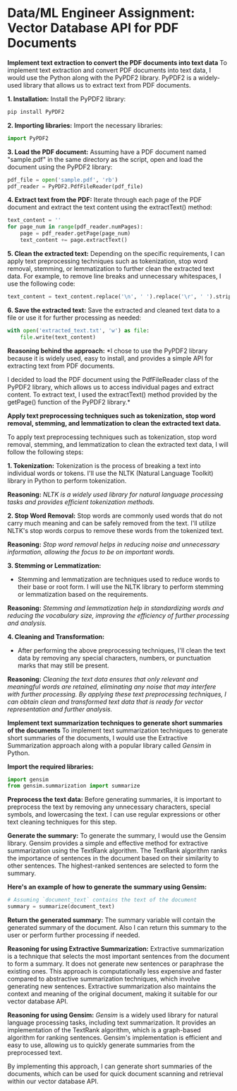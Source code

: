 # Data/ML Engineer Assignment: Vector Database API for PDF Documents
**Implement text extraction to convert the PDF documents into text data**
To implement text extraction and convert PDF documents into text data, I would use the Python along with the PyPDF2 library. PyPDF2 is a widely-used library that allows us to extract text from PDF documents.

**1. Installation:** Install the PyPDF2 library:
```python
pip install PyPDF2
```
**2. Importing libraries:** Import the necessary libraries:
```python
import PyPDF2
```
**3. Load the PDF document:** Assuming have a PDF document named "sample.pdf" in the same directory as the script, open and load the document using the PyPDF2 library:
```python
pdf_file = open('sample.pdf', 'rb')
pdf_reader = PyPDF2.PdfFileReader(pdf_file)
```
**4. Extract text from the PDF:** Iterate through each page of the PDF document and extract the text content using the extractText() method:
```python
text_content = ''
for page_num in range(pdf_reader.numPages):
    page = pdf_reader.getPage(page_num)
    text_content += page.extractText()
```
**5. Clean the extracted text:** Depending on the specific requirements, I can apply text preprocessing techniques such as tokenization, stop word removal, stemming, or lemmatization to further clean the extracted text data. For example, to remove line breaks and unnecessary whitespaces, I use the following code:
```python
text_content = text_content.replace('\n', ' ').replace('\r', ' ').strip()
```
**6. Save the extracted text:** Save the extracted and cleaned text data to a file or use it for further processing as needed:
```python
with open('extracted_text.txt', 'w') as file:
    file.write(text_content)
```
**Reasoning behind the approach:** *I chose to use the PyPDF2 library because it is widely used, easy to install, and provides a simple API for extracting text from PDF documents.

I decided to load the PDF document using the PdfFileReader class of the PyPDF2 library, which allows us to access individual pages and extract content.
To extract text, I used the extractText() method provided by the getPage() function of the PyPDF2 library.*

**Apply text preprocessing techniques such as tokenization, stop word removal, stemming, and lemmatization to clean the extracted text data.**

To apply text preprocessing techniques such as tokenization, stop word removal, stemming, and lemmatization to clean the extracted text data, I will follow the following steps:


**1. Tokenization:**
Tokenization is the process of breaking a text into individual words or tokens. I'll use the NLTK (Natural Language Toolkit) library in Python to perform tokenization.

**Reasoning:** *NLTK is a widely used library for natural language processing tasks and provides efficient tokenization methods.*


**2. Stop Word Removal:**
Stop words are commonly used words that do not carry much meaning and can be safely removed from the text. I'll utilize NLTK's stop words corpus to remove these words from the tokenized text.

**Reasoning:** *Stop word removal helps in reducing noise and unnecessary information, allowing the focus to be on important words.*


**3. Stemming or Lemmatization:**
- Stemming and lemmatization are techniques used to reduce words to their base or root form. I will use the NLTK library to perform stemming or lemmatization based on the requirements.

**Reasoning:** *Stemming and lemmatization help in standardizing words and reducing the vocabulary size, improving the efficiency of further processing and analysis.*


**4. Cleaning and Transformation:**
- After performing the above preprocessing techniques, I'll clean the text data by removing any special characters, numbers, or punctuation marks that may still be present.

**Reasoning:** *Cleaning the text data ensures that only relevant and meaningful words are retained, eliminating any noise that may interfere with further processing.
By applying these text preprocessing techniques, I can obtain clean and transformed text data that is ready for vector representation and further analysis.*

**Implement text summarization techniques to generate short summaries of the documents**
To implement text summarization techniques to generate short summaries of the documents, I would use the Extractive Summarization approach along with a popular library called *Gensim* in Python.

**Import the required libraries:** 
```python
import gensim
from gensim.summarization import summarize
```

**Preprocess the text data:** Before generating summaries, it is important to preprocess the text by removing any unnecessary characters, special symbols, and lowercasing the text. I can use regular expressions or other text cleaning techniques for this step.

**Generate the summary:** To generate the summary, I would use the Gensim library. Gensim provides a simple and effective method for extractive summarization using the TextRank algorithm. The TextRank algorithm ranks the importance of sentences in the document based on their similarity to other sentences. The highest-ranked sentences are selected to form the summary.

**Here's an example of how to generate the summary using Gensim:**
```python
# Assuming `document_text` contains the text of the document
summary = summarize(document_text)
```
**Return the generated summary:** The summary variable will contain the generated summary of the document. Also I can return this summary to the user or perform further processing if needed.

**Reasoning for using Extractive Summarization:** Extractive summarization is a technique that selects the most important sentences from the document to form a summary. It does not generate new sentences or paraphrase the existing ones. This approach is computationally less expensive and faster compared to abstractive summarization techniques, which involve generating new sentences. Extractive summarization also maintains the context and meaning of the original document, making it suitable for our vector database API.

**Reasoning for using Gensim:** *Gensim* is a widely used library for natural language processing tasks, including text summarization. It provides an implementation of the TextRank algorithm, which is a graph-based algorithm for ranking sentences. Gensim's implementation is efficient and easy to use, allowing us to quickly generate summaries from the preprocessed text.

By implementing this approach, I can generate short summaries of the documents, which can be used for quick document scanning and retrieval within our vector database API.

